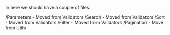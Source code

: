 In here we should have a couple of files.

/Parameters - Moved from Validators
/Search - Moved from Validators
/Sort - Moved from Validators
/Filter - Moved from Validators
/Pagination - Move from Utils


